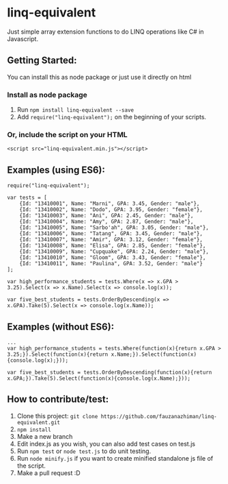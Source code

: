 # linq-equivalent
Just simple array extension functions to do LINQ operations like C# in Javascript.

## Getting Started:
You can install this as node package or just use it directly on html

### Install as node package
1. Run `npm install linq-equivalent --save`
2. Add `require("linq-equivalent");` on the beginning of your scripts.

### Or, include the script on your HTML
`<script src="linq-equivalent.min.js"></script> `

## Examples (using ES6):

```
require("linq-equivalent");

var tests = [
	{Id: "13410001", Name: "Marni", GPA: 3.45, Gender: "male"},
	{Id: "13410002", Name: "Dodo", GPA: 3.95, Gender: "female"},
	{Id: "13410003", Name: "Ani", GPA: 2.45, Gender: "male"},
	{Id: "13410004", Name: "Amy", GPA: 2.87, Gender: "male"},
	{Id: "13410005", Name: "Sarbo'ah", GPA: 3.05, Gender: "male"},
	{Id: "13410006", Name: "Tatang", GPA: 3.45, Gender: "male"},
	{Id: "13410007", Name: "Amir", GPA: 3.12, Gender: "female"},
	{Id: "13410008", Name: "Elisa", GPA: 2.85, Gender: "female"},
	{Id: "13410009", Name: "Cupquake", GPA: 2.24, Gender: "male"},
	{Id: "13410010", Name: "Gloom", GPA: 3.43, Gender: "female"},	
	{Id: "13410011", Name: "Paulina", GPA: 3.52, Gender: "male"}
];

var high_performance_students = tests.Where(x => x.GPA > 3.25).Select(x => x.Name).Select(x => console.log(x));

var five_best_students = tests.OrderByDescending(x => x.GPA).Take(5).Select(x => console.log(x.Name));
```

## Examples (without ES6):

```
...
var high_performance_students = tests.Where(function(x){return x.GPA > 3.25;}).Select(function(x){return x.Name;}).Select(function(x){console.log(x);}));

var five_best_students = tests.OrderByDescending(function(x){return x.GPA;}).Take(5).Select(function(x){console.log(x.Name);}));
```


## How to contribute/test:
1. Clone this project: `git clone https://github.com/fauzanazhiman/linq-equivalent.git`
2. `npm install`
3. Make a new branch
4. Edit index.js as you wish, you can also add test cases on test.js
5. Run `npm test` or `node test.js` to do unit testing.
6. Run `node minify.js` if you want to create minified standalone js file of the script.
6. Make a pull request :D

